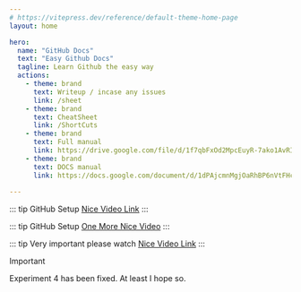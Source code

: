 ```yaml
---
# https://vitepress.dev/reference/default-theme-home-page
layout: home

hero:
  name: "GitHub Docs"
  text: "Easy Github Docs"
  tagline: Learn Github the easy way
  actions:
    - theme: brand
      text: Writeup / incase any issues
      link: /sheet
    - theme: brand
      text: CheatSheet
      link: /ShortCuts
    - theme: brand
      text: Full manual
      link: https://drive.google.com/file/d/1f7qbFxOd2MpcEuyR-7ako1AvRIg2Gh72/view?usp=drive_link
    - theme: brand
      text: DOCS manual
      link: https://docs.google.com/document/d/1dPAjcmnMgjOaRhBP6nVtFHcU5wxkH2m3/edit?usp=sharing&ouid=109215094949178450708&rtpof=true&sd=true
      
---
```


::: tip
GitHub Setup
[Nice Video Link](https://www.youtube.com/watch?v=AdzKzlp66sQ)
:::

::: tip
GitHub Setup
[One More Nice Video](https://youtu.be/q8EevlEpQ2A?si=LRRqI6M0P-GNSGlX)
:::

::: tip
Very important please watch
[Nice Video Link](https://www.youtube.com/watch?v=dQw4w9WgXcQ)
:::

> [!IMPORTANT]
> Experiment 4 has been fixed. At least I hope so.
